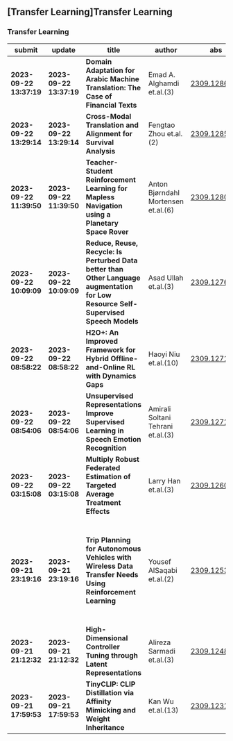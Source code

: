 ## [Transfer Learning]Transfer Learning 

### Transfer Learning

| submit | update | title | author | abs | PDF | code | cates | journal |
|---|---|---|---|---|---|---|---|---|
|**2023-09-22 13:37:19**|**2023-09-22 13:37:19**|**Domain Adaptation for Arabic Machine Translation: The Case of Financial   Texts**|Emad A. Alghamdi et.al.(3)|[2309.12863v1](http://arxiv.org/abs/2309.12863v1)|[gotoRead](http://arxiv.org/pdf/2309.12863v1)|null|cs.CL, cs.AI|null|
|**2023-09-22 13:29:14**|**2023-09-22 13:29:14**|**Cross-Modal Translation and Alignment for Survival Analysis**|Fengtao Zhou et.al.(2)|[2309.12855v1](http://arxiv.org/abs/2309.12855v1)|[gotoRead](http://arxiv.org/pdf/2309.12855v1)|**[link](https://github.com/ft-zhou-zzz/cmta)**|eess.IV, cs.CV, cs.LG|null|
|**2023-09-22 11:39:50**|**2023-09-22 11:39:50**|**Teacher-Student Reinforcement Learning for Mapless Navigation using a   Planetary Space Rover**|Anton Bjørndahl Mortensen et.al.(6)|[2309.12807v1](http://arxiv.org/abs/2309.12807v1)|[gotoRead](http://arxiv.org/pdf/2309.12807v1)|null|cs.RO|null|
|**2023-09-22 10:09:09**|**2023-09-22 10:09:09**|**Reduce, Reuse, Recycle: Is Perturbed Data better than Other Language   augmentation for Low Resource Self-Supervised Speech Models**|Asad Ullah et.al.(3)|[2309.12763v1](http://arxiv.org/abs/2309.12763v1)|[gotoRead](http://arxiv.org/pdf/2309.12763v1)|null|eess.AS, cs.CL, cs.SD|null|
|**2023-09-22 08:58:22**|**2023-09-22 08:58:22**|**H2O+: An Improved Framework for Hybrid Offline-and-Online RL with   Dynamics Gaps**|Haoyi Niu et.al.(10)|[2309.12716v1](http://arxiv.org/abs/2309.12716v1)|[gotoRead](http://arxiv.org/pdf/2309.12716v1)|null|cs.LG, cs.AI, cs.RO|null|
|**2023-09-22 08:54:06**|**2023-09-22 08:54:06**|**Unsupervised Representations Improve Supervised Learning in Speech   Emotion Recognition**|Amirali Soltani Tehrani et.al.(3)|[2309.12714v1](http://arxiv.org/abs/2309.12714v1)|[gotoRead](http://arxiv.org/pdf/2309.12714v1)|null|eess.AS, cs.LG, cs.SD|null|
|**2023-09-22 03:15:08**|**2023-09-22 03:15:08**|**Multiply Robust Federated Estimation of Targeted Average Treatment   Effects**|Larry Han et.al.(3)|[2309.12600v1](http://arxiv.org/abs/2309.12600v1)|[gotoRead](http://arxiv.org/pdf/2309.12600v1)|null|stat.ML, cs.LG, math.ST, stat.ME, stat.TH|null|
|**2023-09-21 23:19:16**|**2023-09-21 23:19:16**|**Trip Planning for Autonomous Vehicles with Wireless Data Transfer Needs   Using Reinforcement Learning**|Yousef AlSaqabi et.al.(2)|[2309.12534v1](http://arxiv.org/abs/2309.12534v1)|[gotoRead](http://arxiv.org/pdf/2309.12534v1)|null|cs.LG, cs.SY, eess.SY|2022 IEEE 19th International Conference on Mobile Ad Hoc and Smart   Systems (MASS), Denver, CO, USA, 2022, pp. 10-17|
|**2023-09-21 21:12:32**|**2023-09-21 21:12:32**|**High-Dimensional Controller Tuning through Latent Representations**|Alireza Sarmadi et.al.(3)|[2309.12487v1](http://arxiv.org/abs/2309.12487v1)|[gotoRead](http://arxiv.org/pdf/2309.12487v1)|null|eess.SY, cs.SY|null|
|**2023-09-21 17:59:53**|**2023-09-21 17:59:53**|**TinyCLIP: CLIP Distillation via Affinity Mimicking and Weight   Inheritance**|Kan Wu et.al.(13)|[2309.12314v1](http://arxiv.org/abs/2309.12314v1)|[gotoRead](http://arxiv.org/pdf/2309.12314v1)|null|cs.CV|null|
